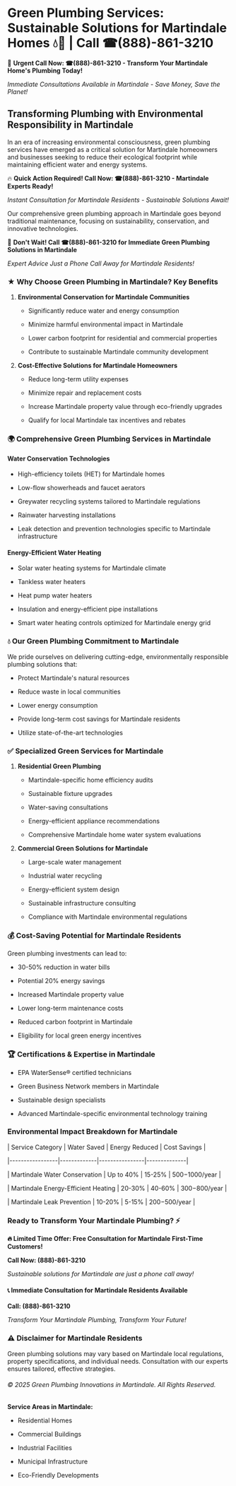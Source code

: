 # Green Plumbing Services: Sustainable Solutions for Martindale Homes 💧🌿 | Call ☎(888)-861-3210

🚨 **Urgent Call Now: ☎(888)-861-3210 - Transform Your Martindale Home's Plumbing Today!**
*Immediate Consultations Available in Martindale - Save Money, Save the Planet!*

## Transforming Plumbing with Environmental Responsibility in Martindale

In an era of increasing environmental consciousness, green plumbing services have emerged as a critical solution for Martindale homeowners and businesses seeking to reduce their ecological footprint while maintaining efficient water and energy systems. 

🔥 **Quick Action Required! Call Now: ☎(888)-861-3210 - Martindale Experts Ready!**
*Instant Consultation for Martindale Residents - Sustainable Solutions Await!*

Our comprehensive green plumbing approach in Martindale goes beyond traditional maintenance, focusing on sustainability, conservation, and innovative technologies.

🚨 **Don't Wait! Call ☎(888)-861-3210 for Immediate Green Plumbing Solutions in Martindale**
*Expert Advice Just a Phone Call Away for Martindale Residents!*

### ★ Why Choose Green Plumbing in Martindale? Key Benefits

1. **Environmental Conservation for Martindale Communities** 
   - Significantly reduce water and energy consumption
   - Minimize harmful environmental impact in Martindale
   - Lower carbon footprint for residential and commercial properties
   - Contribute to sustainable Martindale community development

2. **Cost-Effective Solutions for Martindale Homeowners** 
   - Reduce long-term utility expenses
   - Minimize repair and replacement costs
   - Increase Martindale property value through eco-friendly upgrades
   - Qualify for local Martindale tax incentives and rebates

### 🌍 Comprehensive Green Plumbing Services in Martindale

#### Water Conservation Technologies
- High-efficiency toilets (HET) for Martindale homes
- Low-flow showerheads and faucet aerators
- Greywater recycling systems tailored to Martindale regulations
- Rainwater harvesting installations
- Leak detection and prevention technologies specific to Martindale infrastructure

#### Energy-Efficient Water Heating
- Solar water heating systems for Martindale climate
- Tankless water heaters
- Heat pump water heaters
- Insulation and energy-efficient pipe installations
- Smart water heating controls optimized for Martindale energy grid

### 💧 Our Green Plumbing Commitment to Martindale

We pride ourselves on delivering cutting-edge, environmentally responsible plumbing solutions that:
- Protect Martindale's natural resources
- Reduce waste in local communities
- Lower energy consumption
- Provide long-term cost savings for Martindale residents
- Utilize state-of-the-art technologies

### ✅ Specialized Green Services for Martindale

1. **Residential Green Plumbing**
   - Martindale-specific home efficiency audits
   - Sustainable fixture upgrades
   - Water-saving consultations
   - Energy-efficient appliance recommendations
   - Comprehensive Martindale home water system evaluations

2. **Commercial Green Solutions for Martindale**
   - Large-scale water management
   - Industrial water recycling
   - Energy-efficient system design
   - Sustainable infrastructure consulting
   - Compliance with Martindale environmental regulations

### 💰 Cost-Saving Potential for Martindale Residents

Green plumbing investments can lead to:
- 30-50% reduction in water bills
- Potential 20% energy savings
- Increased Martindale property value
- Lower long-term maintenance costs
- Reduced carbon footprint in Martindale
- Eligibility for local green energy incentives

### 🏆 Certifications & Expertise in Martindale

- EPA WaterSense® certified technicians
- Green Business Network members in Martindale
- Sustainable design specialists
- Advanced Martindale-specific environmental technology training

### Environmental Impact Breakdown for Martindale

| Service Category | Water Saved | Energy Reduced | Cost Savings |
|-----------------|-------------|----------------|--------------|
| Martindale Water Conservation | Up to 40% | 15-25% | $500-$1000/year |
| Martindale Energy-Efficient Heating | 20-30% | 40-60% | $300-$800/year |
| Martindale Leak Prevention | 10-20% | 5-15% | $200-$500/year |

### Ready to Transform Your Martindale Plumbing? ⚡

**🔥 Limited Time Offer: Free Consultation for Martindale First-Time Customers!**

**Call Now: (888)-861-3210**
*Sustainable solutions for Martindale are just a phone call away!*

#### 📞 Immediate Consultation for Martindale Residents Available

**Call: (888)-861-3210**
*Transform Your Martindale Plumbing, Transform Your Future!*

### ⚠️ Disclaimer for Martindale Residents

Green plumbing solutions may vary based on Martindale local regulations, property specifications, and individual needs. Consultation with our experts ensures tailored, effective strategies.

###### © 2025 Green Plumbing Innovations in Martindale. All Rights Reserved.

**Service Areas in Martindale:** 
- Residential Homes
- Commercial Buildings
- Industrial Facilities
- Municipal Infrastructure
- Eco-Friendly Developments